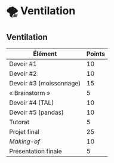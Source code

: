 # 🌪 Ventilation

## Ventilation

| Élément                 | Points |
| ----------------------- | ------ |
| Devoir #1               | 10     |
| Devoir #2               | 10     |
| Devoir #3 (moissonnage) | 15     |
| « Brainstorm »          | 5      |
| Devoir #4 (TAL)         | 10     |
| Devoir #5 (pandas)      | 10     |
| Tutorat                 | 5      |
| Projet final            | 25     |
| _Making-of_             | 10     |
| Présentation finale     | 5      |
